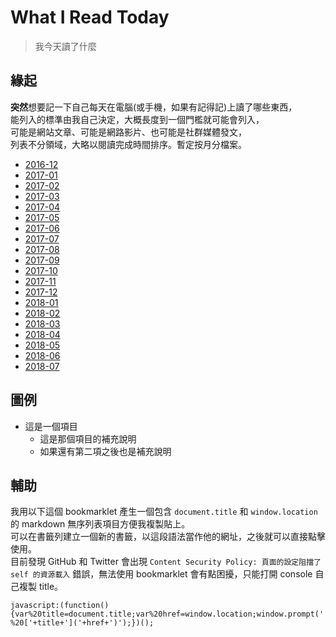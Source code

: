 # What I Read Today
> 我今天讀了什麼

## 緣起

**突然**想要記一下自己每天在電腦(或手機，如果有記得記)上讀了哪些東西，  
能列入的標準由我自己決定，大概長度到一個門檻就可能會列入，  
可能是網站文章、可能是網路影片、也可能是社群媒體發文，  
列表不分領域，大略以閱讀完成時間排序。暫定按月分檔案。

- [2016-12](2016-12.md)
- [2017-01](2017-01.md)
- [2017-02](2017-02.md)
- [2017-03](2017-03.md)
- [2017-04](2017-04.md)
- [2017-05](2017-05.md)
- [2017-06](2017-06.md)
- [2017-07](2017-07.md)
- [2017-08](2017-08.md)
- [2017-09](2017-09.md)
- [2017-10](2017-10.md)
- [2017-11](2017-11.md)
- [2017-12](2017-12.md)
- [2018-01](2018-01.md)
- [2018-02](2018-02.md)
- [2018-03](2018-03.md)
- [2018-04](2018-04.md)
- [2018-05](2018-05.md)
- [2018-06](2018-06.md)
- [2018-07](2018-07.md)

## 圖例

- 這是一個項目
  - 這是那個項目的補充說明
  - 如果還有第二項之後也是補充說明

## 輔助

我用以下這個 bookmarklet 產生一個包含 `document.title` 和 `window.location` 的 markdown 無序列表項目方便我複製貼上。  
可以在書籤列建立一個新的書籤，以這段語法當作他的網址，之後就可以直接點擊使用。  
目前發現 GitHub 和 Twitter 會出現 `Content Security Policy: 頁面的設定阻擋了 self 的資源載入` 錯誤，無法使用 bookmarklet 會有點困擾，只能打開 console 自己複製 title。

```
javascript:(function(){var%20title=document.title;var%20href=window.location;window.prompt('','-%20['+title+']('+href+')');})();
```
